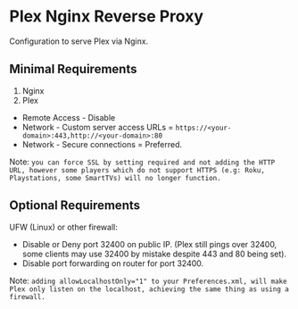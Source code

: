 # Plex Nginx Reverse Proxy

Configuration to serve Plex via Nginx.

## Minimal Requirements

1. Nginx
2. Plex

* Remote Access - Disable
* Network - Custom server access URLs = `https://<your-domain>:443,http://<your-domain>:80`
* Network - Secure connections = Preferred.

Note: `you can force SSL by setting required and not adding the HTTP URL, however some players which do not support HTTPS (e.g: Roku, Playstations, some SmartTVs) will no longer function.`

## Optional Requirements

UFW (Linux) or other firewall:

* Disable or Deny port 32400 on public IP. (Plex still pings over 32400, some clients may use 32400 by mistake despite 443 and 80 being set).
* Disable port forwarding on router for port 32400.

Note: `adding allowLocalhostOnly="1" to your Preferences.xml, will make Plex only listen on the localhost, achieving the same thing as using a firewall.`
